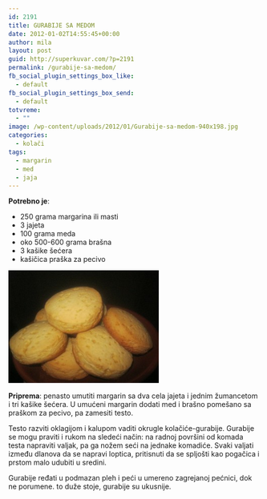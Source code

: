 ```yaml
---
id: 2191
title: GURABIJE SA MEDOM
date: 2012-01-02T14:55:45+00:00
author: mila
layout: post
guid: http://superkuvar.com/?p=2191
permalink: /gurabije-sa-medom/
fb_social_plugin_settings_box_like:
  - default
fb_social_plugin_settings_box_send:
  - default
totvreme:
  - ""
image: /wp-content/uploads/2012/01/Gurabije-sa-medom-940x198.jpg
categories:
  - kolači
tags:
  - margarin
  - med
  - jaja
---
```

**Potrebno je**:

  * 250 grama margarina ili masti
  * 3 jajeta
  * 100 grama meda
  * oko 500-600 grama brašna
  * 3 kašike šećera
  * kašičica praška za pecivo

<img class="alignnone size-medium wp-image-5481" src="/wp-content/uploads/2012/01/Gurabije-sa-medom-300x225.jpg" alt="Gurabije sa medom" width="300" height="225" /> 

**Priprema**: penasto umutiti margarin sa dva cela jajeta i jednim žumancetom i tri kašike šećera. U umućeni margarin dodati med i brašno pomešano sa praškom za pecivo, pa zamesiti testo.

Testo razviti oklagijom i kalupom vaditi okrugle kolačiće-gurabije. Gurabije se mogu praviti i rukom na sledeći način: na radnoj površini od komada testa napraviti valjak, pa ga nožem seći na jednake komadiće. Svaki valjati između dlanova da se napravi loptica, pritisnuti da se spljošti kao pogačica i prstom malo udubiti u sredini.

Gurabije ređati u podmazan pleh i peći u umereno zagrejanoj pećnici, dok ne porumene.  to duže stoje, gurabije su ukusnije.